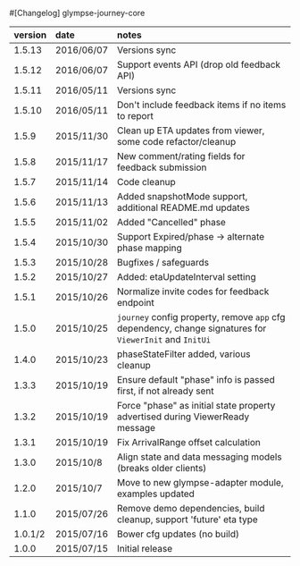 #[Changelog] glympse-journey-core

version |date        |notes
:-------|:-----------|:------
1.5.13  | 2016/06/07 | Versions sync
1.5.12  | 2016/06/07 | Support events API (drop old feedback API)
1.5.11  | 2016/05/11 | Versions sync
1.5.10  | 2016/05/11 | Don't include feedback items if no items to report
1.5.9   | 2015/11/30 | Clean up ETA updates from viewer, some code refactor/cleanup
1.5.8   | 2015/11/17 | New comment/rating fields for feedback submission
1.5.7   | 2015/11/14 | Code cleanup
1.5.6   | 2015/11/13 | Added snapshotMode support, additional README.md updates
1.5.5   | 2015/11/02 | Added "Cancelled" phase
1.5.4   | 2015/10/30 | Support Expired/phase -> alternate phase mapping
1.5.3   | 2015/10/28 | Bugfixes / safeguards
1.5.2   | 2015/10/27 | Added: etaUpdateInterval setting
1.5.1   | 2015/10/26 | Normalize invite codes for feedback endpoint
1.5.0   | 2015/10/25 | `journey` config property, remove `app` cfg dependency, change signatures for `ViewerInit` and `InitUi`
1.4.0   | 2015/10/23 | phaseStateFilter added, various cleanup
1.3.3   | 2015/10/19 | Ensure default "phase" info is passed first, if not already sent
1.3.2   | 2015/10/19 | Force "phase" as initial state property advertised during ViewerReady message
1.3.1	| 2015/10/19 | Fix ArrivalRange offset calculation
1.3.0   | 2015/10/8  | Align state and data messaging models (breaks older clients)
1.2.0   | 2015/10/7  | Move to new glympse-adapter module, examples updated
1.1.0   | 2015/07/26 | Remove demo dependencies, build cleanup, support 'future' eta type
1.0.1/2 | 2015/07/16 | Bower cfg updates (no build)
1.0.0   | 2015/07/15 | Initial release
